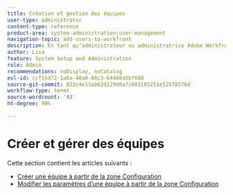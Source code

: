 ```yaml
---
title: Création et gestion des équipes
user-type: administrator
content-type: reference
product-area: system-administration;user-management
navigation-topic: add-users-to-workfront
description: En tant qu’administrateur ou administratrice Adobe Workfront, vous pouvez créer une équipe à partir de la zone Configuration.
author: Lisa
feature: System Setup and Administration
role: Admin
recommendations: noDisplay, noCatalog
exl-id: ccf55d72-1a8a-48a0-88c3-64408a5bf688
source-git-commit: 822c4e13ab62d129d0a7c603105251e52578576d
workflow-type: tm+mt
source-wordcount: '43'
ht-degree: 90%

---
```


# Créer et gérer des équipes

Cette section contient les articles suivants :

* [Créer une équipe à partir de la zone Configuration](../../../administration-and-setup/add-users/create-and-manage-teams/create-a-team-from-setup.md)
* [Modifier les paramètres d’une équipe à partir de la zone Configuration](../../../administration-and-setup/add-users/create-and-manage-teams/edit-team-settings-from-setup.md)
